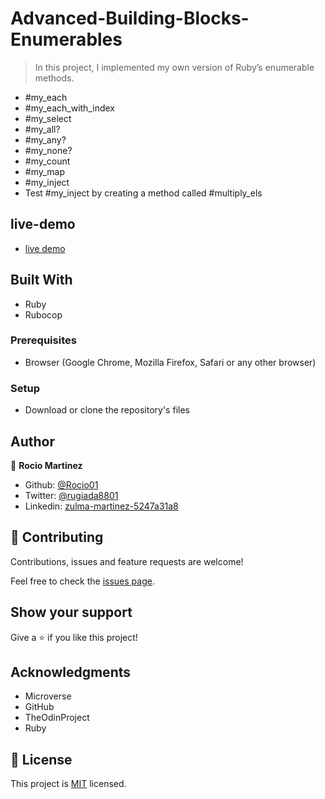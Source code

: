 # Advanced-Building-Blocks-Enumerables

> In this project, I implemented my own version of Ruby’s enumerable methods.
 - #my_each
 - #my_each_with_index
 - #my_select
 - #my_all?
 - #my_any?
 - #my_none?
 - #my_count
 - #my_map
 - #my_inject
 - Test #my_inject by creating a method called #multiply_els

## live-demo

- [live demo](https://repl.it/@Rocio01/IncompatibleAcceptableDeletions#main.rb)


## Built With

- Ruby
- Rubocop


### Prerequisites

- Browser (Google Chrome, Mozilla Firefox, Safari or any other browser)

### Setup

- Download or clone the repository's files

## Author

👤 **Rocio Martinez**

- Github: [@Rocio01](https://github.com/Rocio01)
- Twitter: [@rugiada8801](https://twitter.com/rugiada8801)
- Linkedin: [zulma-martinez-5247a31a8](https://www.linkedin.com/in/zulma-martinez-5247a31a8/)

## 🤝 Contributing

Contributions, issues and feature requests are welcome!

Feel free to check the [issues page](https://github.com/Rocio01/Advanced-Building-Blocks---Enumerables/issues).

## Show your support

Give a ⭐️ if you like this project!

## Acknowledgments

- Microverse
- GitHub
- TheOdinProject
- Ruby

## 📝 License

This project is [MIT](lic.url) licensed.
